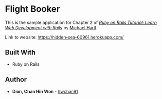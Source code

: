 # Flight Booker

This is the sample application for Chapter 2 of
[*Ruby on Rails Tutorial:
Learn Web Development with Rails*](http://www.railstutorial.org/)
by [Michael Hartl](http://www.michaelhartl.com/).

Link to website: https://hidden-sea-60961.herokuapp.com/


## Built With

* Ruby on Rails


## Author

* **Dion, Chan Hin Won** -  [hwchan91](https://github.com/hwchan91)
